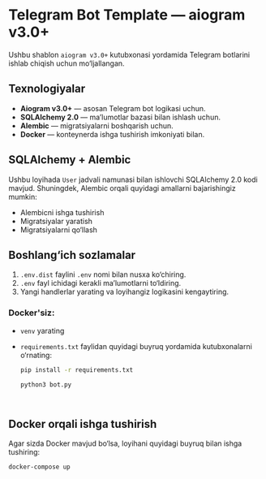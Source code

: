 # Telegram Bot Template — aiogram v3.0+

Ushbu shablon `aiogram v3.0+` kutubxonasi yordamida Telegram botlarini ishlab chiqish uchun mo‘ljallangan.

## Texnologiyalar

- **Aiogram v3.0+** — asosan Telegram bot logikasi uchun.
- **SQLAlchemy 2.0** — ma’lumotlar bazasi bilan ishlash uchun.
- **Alembic** — migratsiyalarni boshqarish uchun.
- **Docker** — konteynerda ishga tushirish imkoniyati bilan.

## SQLAlchemy + Alembic

Ushbu loyihada `User` jadvali namunasi bilan ishlovchi SQLAlchemy 2.0 kodi mavjud. Shuningdek, Alembic orqali quyidagi amallarni bajarishingiz mumkin:

- Alembicni ishga tushirish
- Migratsiyalar yaratish
- Migratsiyalarni qo‘llash


## Boshlang‘ich sozlamalar

1. `.env.dist` faylini `.env` nomi bilan nusxa ko‘chiring.
2. `.env` fayl ichidagi kerakli ma’lumotlarni to‘ldiring.
3. Yangi handlerlar yarating va loyihangiz logikasini kengaytiring.

### Docker'siz:

- `venv` yarating
- `requirements.txt` faylidan quyidagi buyruq yordamida kutubxonalarni o‘rnating:

  ```bash
  pip install -r requirements.txt 
  
  python3 bot.py




## Docker orqali ishga tushirish

Agar sizda Docker mavjud bo‘lsa, loyihani quyidagi buyruq bilan ishga tushiring:

```bash
docker-compose up


